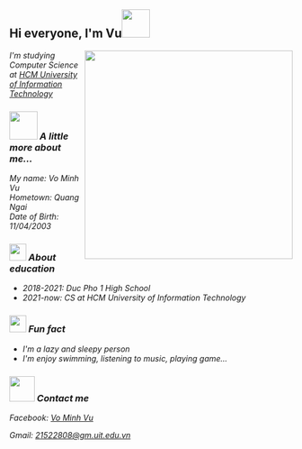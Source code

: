 <h2>Hi everyone, I'm Vu<img src="https://media.giphy.com/media/zJ3V6Ot51H8Y0/giphy.gif" width="50"></h2> 
<img align='right' src="https://media.giphy.com/media/yAOjunY81Trjy/giphy.gif" width="370">

  <p><em> I'm studying Computer Science at <a href="https://www.uit.edu.vn">HCM University of Information Technology</a>
  
  <h3> <img src="https://media.giphy.com/media/VgCDAzcKvsR6OM0uWg/giphy.gif" width="50"> A little more about me...</h3> 
  My name: Vo Minh Vu<br>Hometown: Quang Ngai<br>Date of Birth: 11/04/2003
  
  <h3> <img src="https://media.giphy.com/media/s9SNCq4xh0O50eyIjk/giphy.gif" width="30"> About education</h3>
  <ul>
    <li>2018-2021: Duc Pho 1 High School</li>
    <li>2021-now: CS at HCM University of Information Technology</li>
  </ul>
  
  <h3> <img src="https://media.giphy.com/media/3oFzmeVbeXIfBUl5sI/giphy.gif" width="30"> Fun fact</h3>
  <ul> 
    <li> I'm a lazy and sleepy person</li>
    <li> I'm enjoy swimming, listening to music, playing game...</li>
  </ul>
  
  <h3> <img src="https://media.giphy.com/media/OlP1bcGF6NM8C7wpX1/giphy.gif" width="45"> Contact me</h3>
  <p>Facebook: <a href="https://www.facebook.com/profile.php?id=100011161397695"> Vo Minh Vu </a><p>
  <p> Gmail: <a href="mailto:21522808@gm.uit.edu.vn"> 21522808@gm.uit.edu.vn</a>

